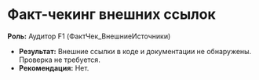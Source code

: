 # Факт-чекинг внешних ссылок

**Роль:** Аудитор F1 (ФактЧек_ВнешниеИсточники)

- **Результат:** Внешние ссылки в коде и документации не обнаружены. Проверка не требуется.
- **Рекомендация:** Нет.